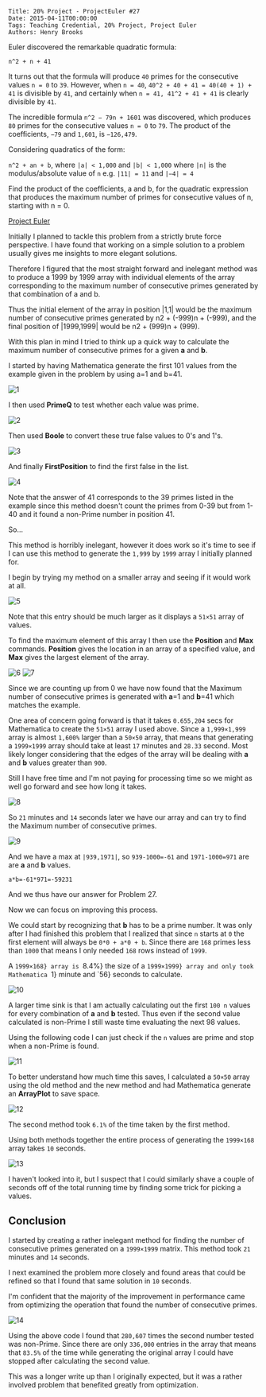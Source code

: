     Title: 20% Project - ProjectEuler #27
    Date: 2015-04-11T00:00:00
    Tags: Teaching Credential, 20% Project, Project Euler
    Authors: Henry Brooks

Euler discovered the remarkable quadratic formula:

`n^2 + n + 41`

<!-- more -->

It turns out that the formula will produce `40` primes for the consecutive values `n = 0` to `39`. However, when `n = 40`, `40^2 + 40 + 41 = 40(40 + 1) + 41` is divisible by `41`, and certainly when `n = 41, 41^2 + 41 + 41` is clearly divisible by `41`.

The incredible formula `n^2 − 79n + 1601` was discovered, which produces `80` primes for the consecutive values `n = 0` to `79`. The product of the coefficients, `−79` and `1,601`, is `−126,479`.

Considering quadratics of the form:

`n^2 + an + b`, where `|a| < 1,000` and `|b| < 1,000` where `|n|` is the modulus/absolute value of `n` e.g. `|11| = 11` and `|−4| = 4`

Find the product of the coefficients, a and b, for the quadratic expression that produces the maximum number of primes for consecutive values of n, starting with n = 0.

[Project Euler](https://projecteuler.net/problem=27)

Initially I planned to tackle this problem from a strictly brute force perspective. I have found that working on a simple solution to a problem usually gives me insights to more elegant solutions.

Therefore I figured that the most straight forward and inelegant method was to produce a 1999 by 1999 array with individual elements of the array corresponding to the maximum number of consecutive primes generated by that combination of a and b.

Thus the initial element of the array in position |1,1| would be the maximum number of consecutive primes generated by n2 + (-999)n + (-999), and the final position of |1999,1999| would be n2 + (999)n + (999).

With this plan in mind I tried to think up a quick way to calculate the maximum number of consecutive primes for a given **a** and **b**.

I started by having Mathematica generate the first 101 values from the example given in the problem by using a=1 and b=41.

![1](/img/ProjectEuler27a.png)

I then used **PrimeQ** to test whether each value was prime.

![2](/img/ProjectEuler27b.png)

Then used **Boole** to convert these true false values to 0's and 1's.

![3](/img/ProjectEuler27c.png)

And finally **FirstPosition** to find the first false in the list.

![4](/img/ProjectEuler27d.png)

Note that the answer of 41 corresponds to the 39 primes listed in the example since this method doesn't count the primes from 0-39 but from 1-40 and it found a non-Prime number in position 41.

So...

This method is horribly inelegant, however it does work so it's time to see if I can use this method to generate the `1,999` by `1999` array I initially planned for.

I begin by trying my method on a smaller array and seeing if it would work at all.

![5](/img/ProjectEuler27e.png)

Note that this entry should be much larger as it displays a `51×51` array of values.

To find the maximum element of this array I then use the **Position** and **Max** commands. **Position** gives the location in an array of a specified value, and **Max** gives the largest element of the array.

![6](/img/ProjectEuler27f.png)
![7](/img/ProjectEuler27g.png)

Since we are counting up from 0 we have now found that the Maximum number of consecutive primes is generated with **a**=1 and **b**=41 which matches the example.

One area of concern going forward is that it takes `0.655,204` secs for Mathematica to create the `51×51` array I used above. Since a `1,999×1,999` array is almost `1,600%` larger than a `50×50` array, that means that generating a `1999×1999` array should take at least `17` minutes and `28.33` second. Most likely longer considering that the edges of the array will be dealing with **a** and **b** values greater than `900`.

Still I have free time and I'm not paying for processing time so we might as well go forward and see how long it takes.

![8](/img/ProjectEuler27h.png)

So `21` minutes and `14` seconds later we have our array and can try to find the Maximum number of consecutive primes.

![9](/img/ProjectEuler27i.png)

And we have a max at `|939,1971|`, so `939-1000=-61` and `1971-1000=971` are are **a** and **b** values.

`a*b=-61*971=-59231`

And we thus have our answer for Problem 27.

Now we can focus on improving this process.

We could start by recognizing that **b** has to be a prime number. It was only after I had finished this problem that I realized that since `n` starts at `0` the first element will always be `0*0 + a*0 + b`. Since there are `168` primes less than `1000` that means I only needed `168` rows instead of `1999`.

A `1999×168} array is `8.4%} the size of a `1999×1999} array and only took Mathematica `1} minute and `56} seconds to calculate.

![10](/img/ProjectEuler27j.png)

A larger time sink is that I am actually calculating out the first `100 n` values for every combination of **a** and **b** tested. Thus even if the second value calculated is non-Prime I still waste time evaluating the next 98 values.

Using the following code I can just check if the `n` values are prime and stop when a non-Prime is found.

![11](/img/ProjectEuler27k.png)

To better understand how much time this saves, I calculated a `50×50` array using the old method and the new method and had Mathematica generate an **ArrayPlot** to save space.

![12](/img/ProjectEuler27l.png)

The second method took `6.1%` of the time taken by the first method.

Using both methods together the entire process of generating the `1999×168` array takes `10` seconds.

![13](/img/ProjectEuler27m.png)

I haven't looked into it, but I suspect that I could similarly shave a couple of seconds off of the total running time by finding some trick for picking a values.

Conclusion
---

I started by creating a rather inelegant method for finding the number of consecutive primes generated on a `1999×1999` matrix. This method took `21` minutes and `14` seconds.

I next examined the problem more closely and found areas that could be refined so that I found that same solution in `10` seconds.

I'm confident that the majority of the improvement in performance came from optimizing the operation that found the number of consecutive primes.

![14](/img/ProjectEuler27n.png)

Using the above code I found that `280,607` times the second number tested was non-Prime. Since there are only `336,000` entries in the array that means that `83.5%` of the time while generating the original array I could have stopped after calculating the second value.

This was a longer write up than I originally expected, but it was a rather involved problem that benefited greatly from optimization.
